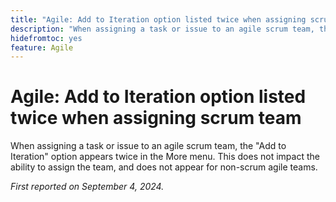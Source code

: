 ```yaml
---
title: "Agile: Add to Iteration option listed twice when assigning scrum team"
description: "When assigning a task or issue to an agile scrum team, the Add to Iteration option appears twice in the More menu. This does not impact the ability to assign the team, and does not appear for non-scrum agile teams."
hidefromtoc: yes
feature: Agile
---
```

# Agile: Add to Iteration option listed twice when assigning scrum team

When assigning a task or issue to an agile scrum team, the "Add to Iteration" option appears twice in the More menu. This does not impact the ability to assign the team, and does not appear for non-scrum agile teams.

_First reported on September 4, 2024._
